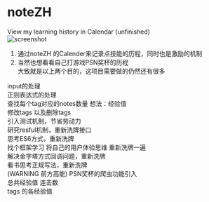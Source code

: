 # noteZH
View my learning history in Calendar  (unfinished)  
![screenshot](https://cloud.githubusercontent.com/assets/8627387/13034571/0058407e-d374-11e5-81cd-f6ecbaaa49d0.png)
1. 通过noteZH 的Calender来记录点技能的历程，同时也是激励的机制  
2. 当然也想看看自己打游戏PSN奖杯的历程  
大致就是以上两个目的，这项目需要做的仍然还有很多


input的处理  
正则表达式的处理  
查找每个tag对应的notes数量 想法：经验值  
修改tags 以及删除tags  
引入测试机制，节省劳动力  
研究resful机制，重新洗牌接口  
思考ES6方式，重新洗牌  
找个框架学习 将自己的用户体验思维 重新洗牌一遍  
解决金字塔方式回调问题，重新洗牌  
看书思考正规写法，重新洗牌  
(WARNING 前方高能) PSN奖杯的爬虫功能引入  
总共经验值 连击数  
tags 的各经验值  
